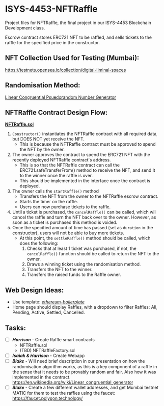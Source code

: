 # ISYS-4453-NFTRaffle

 Project files for NFTRaffle, the final project in our ISYS-4453 Blockchain Development class.

 Escrow contract stores ERC721 NFT to be raffled, and sells tickets to the raffle for the specified price in the constructor.

## NFT Collection Used for Testing (Mumbai):

https://testnets.opensea.io/collection/digital-liminal-spaces

## Randomisation Method:

[Linear Congruential Psuedorandom Number Generator](https://en.wikipedia.org/wiki/Linear_congruential_generator)

## NFTRaffle Contract Design Flow:
[**NFTRaffle.sol**](blockchain/NFTRaffle.sol)

1. `Constructor()` instantiates the NFTRaffle contract with all required data, but DOES NOT yet receive the NFT.
    - This is because the NFTRaffle contract must be approved to spend the NFT by the owner.
2. The owner approves the contract to spend the ERC721 NFT with the recently deployed NFTRaffle contract's address.
    * This is so that the NFTRaffle contract can call the ERC721.safeTransferFrom() method to receive the NFT, and send it to the winner once the raffle is over.
    * This should be implemented in the interface once the contract is deployed.
3. The owner calls the `startRaffle()` method
    - Transfers the NFT from the owner to the NFTRaffle escrow contract.
    - Starts the timer on the raffle.
    - Users can now purchase tickets to the raffle.
4. Until a ticket is purchased, the `cancelRaffle()` can be called, which will cancel the raffle and turn the NFT back over to the owner. However, as soon as a ticket is purchased this method is voided.
5. Once the specified amount of time has passed (set as `duration` in the constructor), users will not be able to buy more tickets. 
    - At this point, the `settleRaffle()` method should be called, which does the following: 
        1. Checks that at least 1 ticket was purchased, if not, the `cancelRaffle()` function should be called to return the NFT to the owner. 
        2. Draws a winning ticket using the randomisation method.
        3. Transfers the NFT to the winner.
        4. Transfers the raised funds to the Raffle owner.

## Web Design Ideas:

* Use template: [*ethereum-boilerplate*](https://github.com/hschickdevs/ethereum-boilerplate)
* Home page should display Raffles, with a dropdown to filter Raffles: All, Pending, Active, Settled, Cancelled.

## Tasks:
- [ ] _**Harrison**_ - Create Raffle smart contracts
    * NFTRaffle.sol
    * (TBD) NFTRaffleFactory.sol
- [ ] _**Isaiah & Harrison**_ - Create Webapp
- [ ] **_Blake_** - Will need brief description in our presentation on how the randomisation algorithm works, as this is a key component of a raffle in the sense that it needs to be provably random and fair. Also how it was implemented in the contract. https://en.wikipedia.org/wiki/Linear_congruential_generator
- [ ] **_Blake_** - Create a few different wallet addresses, and get Mumbai testnet MATIC for them to test the raffles using the faucet: https://faucet.polygon.technology/
